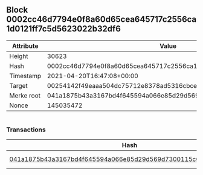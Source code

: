 ## Block 0002cc46d7794e0f8a60d65cea645717c2556ca1d0121ff7c5d5623022b32df6

Attribute | Value
--- | ---
Height | 30623
Hash | 0002cc46d7794e0f8a60d65cea645717c2556ca1d0121ff7c5d5623022b32df6
Timestamp | 2021-04-20T16:47:08+00:00
Target | 00254142f49eaaa504dc75712e8378ad5316cbcead634704b3734b6271167cc4
Merke root | 041a1875b43a3167bd4f645594a066e85d29d569d7300115c02f43fa80c494c7
Nonce | 145035472

```

```

### Transactions

Hash | Amount
--- | ---
[041a1875b43a3167bd4f645594a066e85d29d569d7300115c02f43fa80c494c7](041a1875b43a3167bd4f645594a066e85d29d569d7300115c02f43fa80c494c7.md) | 10.00000000 SKEPTI 
